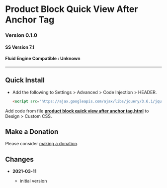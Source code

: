 # Product Block Quick View After Anchor Tag

### Version 0.1.0

#### SS Version 7.1

#### Fluid Engine Compatible : Unknown

---

## Quick Install

* Add the following to Settings > Advanced > Code Injection > HEADER.
  
  ```html
  <script src="https://ajax.googleapis.com/ajax/libs/jquery/3.6.1/jquery.min.js"></script>
  ```
  
Add code from file
**[product block quick view after anchor tag.html](product%20block%20quick%20view%20after%20anchor%20tag.html#L1)**
to Design > Custom CSS.

## Make a Donation

Please consider
[making a donation](https://github.com/tomsWebConsulting/twcsl#make-a-donation).

## Changes

<!-- * **2022-04-13**

  * fix for visual issues with some gallery block designs
  * bumped version to 0.5.2
  -->
* **2021-03-11**

  * initial version

